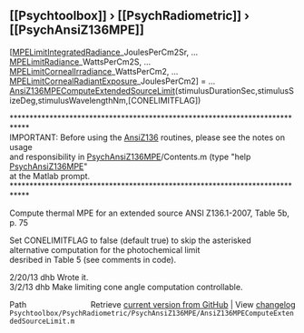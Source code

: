 ## [[Psychtoolbox]] &#8250; [[PsychRadiometric]] &#8250; [[PsychAnsiZ136MPE]]

[[MPELimitIntegratedRadiance](MPELimitIntegratedRadiance)\_JoulesPerCm2Sr, ...  
 [MPELimitRadiance](MPELimitRadiance)\_WattsPerCm2S, ...  
 [MPELimitCornealIrradiance](MPELimitCornealIrradiance)\_WattsPerCm2, ...  
 [MPELimitCornealRadiantExposure](MPELimitCornealRadiantExposure)\_JoulesPerCm2] = ...  
 [AnsiZ136MPEComputeExtendedSourceLimit](AnsiZ136MPEComputeExtendedSourceLimit)(stimulusDurationSec,stimulusSizeDeg,stimulusWavelengthNm,[CONELIMITFLAG])  
  
\*\*\*\*\*\*\*\*\*\*\*\*\*\*\*\*\*\*\*\*\*\*\*\*\*\*\*\*\*\*\*\*\*\*\*\*\*\*\*\*\*\*\*\*\*\*\*\*\*\*\*\*\*\*\*\*\*\*\*\*\*\*\*\*\*\*\*\*\*\*\*\*\*\*\*\*  
IMPORTANT: Before using the [AnsiZ136](AnsiZ136) routines, please see the notes on usage  
and responsibility in [PsychAnsiZ136MPE](PsychAnsiZ136MPE)/Contents.m (type "help [PsychAnsiZ136MPE](PsychAnsiZ136MPE)"  
at the Matlab prompt.  
\*\*\*\*\*\*\*\*\*\*\*\*\*\*\*\*\*\*\*\*\*\*\*\*\*\*\*\*\*\*\*\*\*\*\*\*\*\*\*\*\*\*\*\*\*\*\*\*\*\*\*\*\*\*\*\*\*\*\*\*\*\*\*\*\*\*\*\*\*\*\*\*\*\*\*\*  
  
Compute thermal MPE for an extended source ANSI Z136.1-2007, Table 5b, p. 75  
  
Set CONELIMITFLAG to false (default true) to skip the asterisked   
alternative computation for the photochemical limit  
desribed in Table 5 (see comments in code).  
  
2/20/13  dhb  Wrote it.  
3/2/13   dhb  Make limiting cone angle computation controllable.  




<div class="code_header" style="text-align:right;">
  <span style="float:left;">Path&nbsp;&nbsp;</span> <span class="counter">Retrieve <a href=
  "https://raw.github.com/Psychtoolbox-3/Psychtoolbox-3/beta/Psychtoolbox/PsychRadiometric/PsychAnsiZ136MPE/AnsiZ136MPEComputeExtendedSourceLimit.m">current version from GitHub</a> | View <a href=
  "https://github.com/Psychtoolbox-3/Psychtoolbox-3/commits/beta/Psychtoolbox/PsychRadiometric/PsychAnsiZ136MPE/AnsiZ136MPEComputeExtendedSourceLimit.m">changelog</a></span>
</div>
<div class="code">
  <code>Psychtoolbox/PsychRadiometric/PsychAnsiZ136MPE/AnsiZ136MPEComputeExtendedSourceLimit.m</code>
</div>

